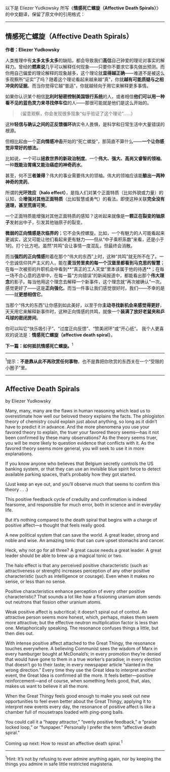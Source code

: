 以下是 Eliezer Yudkowsky 所写《**情感死亡螺旋（Affective Death Spirals）**》的中文翻译，保留了原文中的引用格式：

---

## 情感死亡螺旋（Affective Death Spirals）

**作者：Eliezer Yudkowsky**

人类推理中有**太多太多太多**的缺陷，都会导致我们**高估**自己钟爱的理论对事实的解释力。曾经的**燃素说**几乎可以解释任何现象——只要你不要求它事先做出预测。而你用自己偏爱的理论解释的现象越多，这个理论就**显得越正确**——难道不是被这么多观察所“证实”了吗？随着这个理论看起来越来越“真”，你就**越有可能质疑与之相冲突的证据**。而当你觉得它越“普适”，你就越倾向于用它来解释更多事情。

如果你认识某个相信**比利时秘密控制美国银行系统**的人，或者相信**他们可以用一种看不见的蓝色灵力来寻找停车位**的人——那很可能就是他们是这么开始的。

> （留意观察，你会发现很多现象“似乎验证了这个理论”……）

这种**轻信与确认之间的正反馈循环**确实令人畏惧，是科学和日常生活中大量错误的根源。

但相比起由一个**正向情感冲击**开始的“死亡螺旋”，那简直不算什么——**一个让你感觉非常好的想法。**

比如说，一个可以**拯救世界的新政治制度**。一个**伟大、强大、高尚又睿智的领袖**。一种**既能治胃痛又能治癌症的神奇药水**。

甚至，何不**三者兼得**？伟大的事业需要伟大的领袖。伟大的领袖应该能**酿出一两种神奇的灵药**。

所谓的**光环效应（halo effect）**，是指人们对某个正面特质（比如外貌或力量）的认知，会**增强对其他正面特质**（比如智慧或勇气）的看法。即使这种关联**完全没有道理，甚至荒唐可笑**。

一个正面特质能增强对其他正面特质的感知？这听起来就像是**一颗正在裂变的铀原子**发射出中子，引发其他铀原子的裂变。

**微弱的正向情感是次临界的**；它不会失控螺旋。比如，一个有魅力的人可能看起来更诚实，这又可能让他们看起来更有魅力——但从“中子乘积系数”来看，还是小于1的。打个比方吧。虽然“共鸣”会让事情一度混乱，但最终会消散。

而当**强烈的正向情感**附着在那个“伟大的东西”上时，这种“共鸣”就无所不在了。一个忠诚信仰共产主义的人，能在**麦当劳里卖的每一个汉堡里都看到马克思的智慧**；在每一次被拒的升职机会中看到\*\*“真正的工人天堂”里本该属于他的待遇\*\*；在每一场不合心意的选举中，在每一篇“方向错误”的新闻报道中，都能看出那个**伟大理念**的影子。每当他用这个理念去解释一个新事件，这个理念就“再次被确认”一次。感觉更好了——这是**正向强化**。而当一件事让我们感觉很好时，我们——不幸的是——就**更想相信它**。

当那个“伟大的东西”让你感到如此美好，以至于你**主动寻找新机会来感觉得更好**，天天用它来解释新事件时，这种正向情感的共鸣，就像一个**装满了放好老鼠夹和乒乓球的密闭房间**。

你可以叫它“快乐吸引子”、“过度正向反馈”、“赞美闭环”或“开心纸”。
我个人更喜欢的说法是：**情感死亡螺旋（affective death spiral）**。

**下一篇：如何抵抗情感死亡螺旋。**<sup>1</sup>

---

<sup>1</sup>提示：**不是靠从此不再欣赏任何事物**，也不是靠把你欣赏的东西关在一个“受限的小圈子”里。

---

## Affective Death Spirals

by Eliezer Yudkowsky

Many, many, many are the flaws in human reasoning which lead us to overestimate how well our beloved theory explains the facts. The phlogiston theory of chemistry could explain just about anything, so long as it didn’t have to predict it in advance. And the more phenomena you use your favored theory to explain, the truer your favored theory seems—has it not been confirmed by these many observations? As the theory seems truer, you will be more likely to question evidence that conflicts with it. As the favored theory seems more general, you will seek to use it in more explanations.

If you know anyone who believes that Belgium secretly controls the US banking system, or that they can use an invisible blue spirit force to detect available parking spaces, that’s probably how they got started.

(Just keep an eye out, and you’ll observe much that seems to confirm this theory . . .)

This positive feedback cycle of credulity and confirmation is indeed fearsome, and responsible for much error, both in science and in everyday life.

But it’s nothing compared to the death spiral that begins with a charge of positive affect—a thought that feels really good.

A new political system that can save the world. A great leader, strong and noble and wise. An amazing tonic that can cure upset stomachs and cancer.

Heck, why not go for all three? A great cause needs a great leader. A great leader should be able to brew up a magical tonic or two.

The halo effect is that any perceived positive characteristic (such as attractiveness or strength) increases perception of any other positive characteristic (such as intelligence or courage). Even when it makes no sense, or less than no sense.

Positive characteristics enhance perception of every other positive characteristic? That sounds a lot like how a fissioning uranium atom sends out neutrons that fission other uranium atoms.

Weak positive affect is subcritical; it doesn’t spiral out of control. An attractive person seems more honest, which, perhaps, makes them seem more attractive; but the effective neutron multiplication factor is less than one. Metaphorically speaking. The resonance confuses things a little, but then dies out.

With intense positive affect attached to the Great Thingy, the resonance touches everywhere. A believing Communist sees the wisdom of Marx in every hamburger bought at McDonald’s; in every promotion they’re denied that would have gone to them in a true worker’s paradise; in every election that doesn’t go to their taste; in every newspaper article “slanted in the wrong direction.” Every time they use the Great Idea to interpret another event, the Great Idea is confirmed all the more. It feels better—positive reinforcement—and of course, when something feels good, that, alas, makes us want to believe it all the more.

When the Great Thingy feels good enough to make you seek out new opportunities to feel even better about the Great Thingy, applying it to interpret new events every day, the resonance of positive affect is like a chamber full of mousetraps loaded with ping-pong balls.

You could call it a “happy attractor,” “overly positive feedback,” a “praise locked loop,” or “funpaper.” Personally I prefer the term “affective death spiral.”

Coming up next: How to resist an affective death spiral.<sup>1</sup>

---

<sup>1</sup>Hint: It’s not by refusing to ever admire anything again, nor by keeping the things you admire in safe little restricted magisteria.